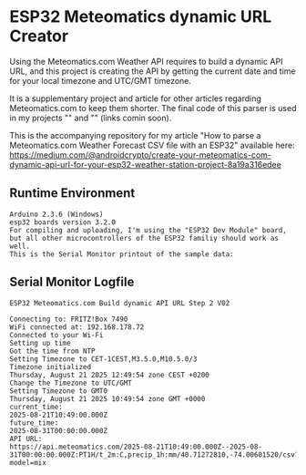 # ESP32 Meteomatics dynamic URL Creator
Using the Meteomatics.com Weather API requires to build a dynamic API URL, and this project is creating the API by getting the current date and time for your local timezone and UTC/GMT timezone.

It is a supplementary project and article for other articles regarding Meteomatics.com to keep them shorter. The final code of this parser is used in my projects "" and "" (links comin soon).

This is the accompanying repository for my article "How to parse a Meteomatics.com Weather Forecast CSV file with an ESP32" available here: https://medium.com/@androidcrypto/create-your-meteomatics-com-dynamic-api-url-for-your-esp32-weather-station-project-8a19a316edee

## Runtime Environment
````plaintext
Arduino 2.3.6 (Windows)
esp32 boards version 3.2.0
For compiling and uploading, I'm using the "ESP32 Dev Module" board, but all other microcontrollers of the ESP32 familiy should work as well.
This is the Serial Monitor printout of the sample data:
````

## Serial Monitor Logfile
````plaintext
ESP32 Meteomatics.com Build dynamic API URL Step 2 V02

Connecting to: FRITZ!Box 7490
WiFi connected at: 192.168.178.72
Connected to your Wi-Fi
Setting up time
Got the time from NTP
Setting Timezone to CET-1CEST,M3.5.0,M10.5.0/3
Timezone initialized
Thursday, August 21 2025 12:49:54 zone CEST +0200 
Change the Timezone to UTC/GMT
Setting Timezone to GMT0
Thursday, August 21 2025 10:49:54 zone GMT +0000 
current_time:
2025-08-21T10:49:00.000Z
future_time:
2025-08-31T00:00:00.000Z
API URL:
https://api.meteomatics.com/2025-08-21T10:49:00.000Z--2025-08-31T00:00:00.000Z:PT1H/t_2m:C,precip_1h:mm/40.71272810,-74.00601520/csv?model=mix
````
